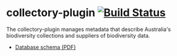 # collectory-plugin   [![Build Status](https://travis-ci.org/AtlasOfLivingAustralia/collectory-plugin.svg?branch=master)](https://travis-ci.org/AtlasOfLivingAustralia/collectory-plugin)

The collectory-plugin manages metadata that describe Australia's biodiversity collections and suppliers of biodiversity data.

 * [Database schema (PDF)](https://github.com/AtlasOfLivingAustralia/collectory/blob/master/Collectory_schema_20140916.pdf?raw=true)
